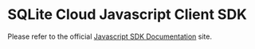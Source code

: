 # SQLite Cloud Javascript Client SDK 

Please refer to the official [Javascript SDK Documentation](https://docs.sqlitecloud.io/docs/sdk/js/intro) site.
